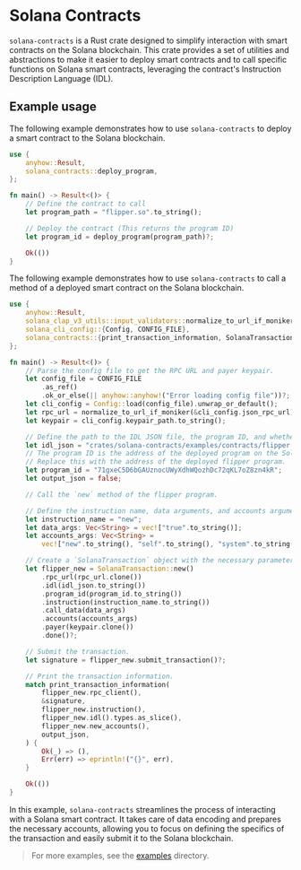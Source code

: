 # Solana Contracts

`solana-contracts` is a Rust crate designed to simplify interaction with smart contracts on the Solana blockchain.
This crate provides a set of utilities and abstractions to make it easier to deploy smart contracts and to call specific functions on Solana smart contracts, leveraging the contract's Instruction Description Language (IDL).


## Example usage
The following example demonstrates how to use `solana-contracts` to deploy a smart contract to the Solana blockchain. 
```rust
use {
    anyhow::Result,
    solana_contracts::deploy_program,
};

fn main() -> Result<()> {
    // Define the contract to call
    let program_path = "flipper.so".to_string();

    // Deploy the contract (This returns the program ID)
    let program_id = deploy_program(program_path)?;

    Ok(())
}
```



The following example demonstrates how to use `solana-contracts` to call a method of a deployed smart contract on the Solana blockchain.
```rust
use {
    anyhow::Result,
    solana_clap_v3_utils::input_validators::normalize_to_url_if_moniker,
    solana_cli_config::{Config, CONFIG_FILE},
    solana_contracts::{print_transaction_information, SolanaTransaction},
};

fn main() -> Result<()> {
    // Parse the config file to get the RPC URL and payer keypair.
    let config_file = CONFIG_FILE
        .as_ref()
        .ok_or_else(|| anyhow::anyhow!("Error loading config file"))?;
    let cli_config = Config::load(config_file).unwrap_or_default();
    let rpc_url = normalize_to_url_if_moniker(&cli_config.json_rpc_url);
    let keypair = cli_config.keypair_path.to_string();

    // Define the path to the IDL JSON file, the program ID, and whether to output JSON.
    let idl_json = "crates/solana-contracts/examples/contracts/flipper.json";
    // The program ID is the address of the deployed program on the Solana blockchain.
    // Replace this with the address of the deployed flipper program.
    let program_id = "71gxeC5D6bGAUznocUWyXdhWQozhDc72qKL7oZ8zn4kR";
    let output_json = false;

    // Call the `new` method of the flipper program.

    // Define the instruction name, data arguments, and accounts arguments.
    let instruction_name = "new";
    let data_args: Vec<String> = vec!["true".to_string()];
    let accounts_args: Vec<String> =
        vec!["new".to_string(), "self".to_string(), "system".to_string()];

    // Create a `SolanaTransaction` object with the necessary parameters.
    let flipper_new = SolanaTransaction::new()
        .rpc_url(rpc_url.clone())
        .idl(idl_json.to_string())
        .program_id(program_id.to_string())
        .instruction(instruction_name.to_string())
        .call_data(data_args)
        .accounts(accounts_args)
        .payer(keypair.clone())
        .done()?;

    // Submit the transaction.
    let signature = flipper_new.submit_transaction()?;

    // Print the transaction information.
    match print_transaction_information(
        flipper_new.rpc_client(),
        &signature,
        flipper_new.instruction(),
        flipper_new.idl().types.as_slice(),
        flipper_new.new_accounts(),
        output_json,
    ) {
        Ok(_) => (),
        Err(err) => eprintln!("{}", err),
    }

    Ok(())
}
```
In this example, `solana-contracts` streamlines the process of interacting with a Solana smart contract. It takes care of data encoding and prepares the necessary accounts, allowing you to focus on defining the specifics of the transaction and easily submit it to the Solana blockchain.

> For more examples, see the [examples](examples) directory.
